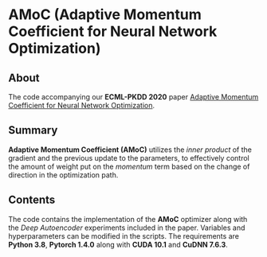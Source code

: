 # AMoC (Adaptive Momentum Coefficient for Neural Network Optimization)

## About

The code accompanying our **ECML-PKDD 2020** paper [Adaptive Momentum Coefficient for Neural Network Optimization](https://bitbucket.org/ghentdatascience/ecmlpkdd20-papers/raw/master/RT/sub_1005.pdf).

## Summary

**Adaptive Momentum Coefficient (AMoC)** utilizes the *inner product* of the gradient and the previous update to the parameters, to effectively control the amount of weight put on the *momentum* term based on the change of direction in the optimization path. 

## Contents

The code contains the implementation of the **AMoC** optimizer along with the *Deep Autoencoder* experiments included in the paper. Variables and hyperparameters can be modified in the scripts. The requirements are **Python 3.8**, **Pytorch 1.4.0** along with **CUDA 10.1** and **CuDNN 7.6.3**.



